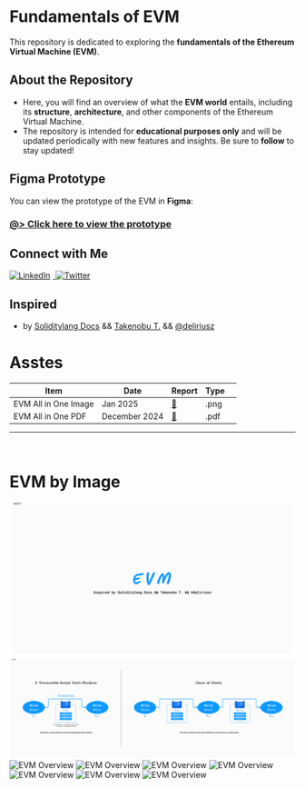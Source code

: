 # Fundamentals of EVM

This repository is dedicated to exploring the **fundamentals of the Ethereum Virtual Machine (EVM)**.

## About the Repository

- Here, you will find an overview of what the **EVM world** entails, including its **structure**, **architecture**, and other components of the Ethereum Virtual Machine.
- The repository is intended for **educational purposes only** and will be updated periodically with new features and insights. Be sure to **follow** to stay updated!

## Figma Prototype

You can view the prototype of the EVM in **Figma**:

### [@> Click here to view the prototype](https://www.figma.com/board/EG6IMzdZz5FbfnN8VQzosP/EVM?node-id=0-1&p=f&t=LXmNEKaRzceXCJSJ-0)

## Connect with Me

<p>
    <a href="https://www.linkedin.com/in/alex-gray-0xff/" target="_blank">
        <img src="https://cdn-icons-png.flaticon.com/512/174/174857.png" width="30" alt="LinkedIn" style="margin-right: 5px;">
    </a>
    <a href="https://x.com/0xKoiner" target="_blank">
        <img src="https://cdn-icons-png.flaticon.com/512/733/733579.png" width="30" alt="Twitter">
    </a>
</p>

## Inspired

- by [Soliditylang Docs](https://docs.soliditylang.org/en/v0.8.28/) && [Takenobu T.](https://takenobu-hs.github.io/downloads/ethereum_evm_illustrated.pdf) && [@deliriusz](https://www.youtube.com/@deliriusz)

# Asstes

| Item                 | Date          | Report                                         | Type |      |
| -------------------- | ------------- | ---------------------------------------------- | ---- | ---- |
| EVM All in One Image | Jan 2025      | [:page_facing_up:](img_src/EVM-All-in-One.png) | .png | <br> |
| EVM All in One PDF   | December 2024 | [:page_facing_up:](pdf_src/EVM.pdf)            | .pdf | <br> |

<hr>
<br>

# EVM by Image

![EVM Overview](img_src/EVM.png)
![EVM Overview](<img_src/EVM-(1).png>)
![EVM Overview](<img_src/EVM-(2).png>)
![EVM Overview](<img_src/EVM-(3).png>)
![EVM Overview](<img_src/EVM-(4).png>)
![EVM Overview](<img_src/EVM-(5).png>)
![EVM Overview](<img_src/EVM-(6).png>)
![EVM Overview](<img_src/EVM-(7).png>)
![EVM Overview](<img_src/EVM-(8).png>)
